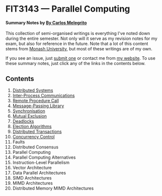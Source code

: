 # FIT3143 — Parallel Computing
#### Summary Notes by [By Carlos Melegrito](http://mlgrto.com)

This collection of semi-organised writings is everything I've noted down during the entire semester. Not only will it serve as my revision notes for my exam, but also for reference in the future. Note that a lot of this content stems from [Monash University](http://www.monash.edu), but most of these writings are of my own.

If you see an issue, just [submit one](https://github.com/cjmlgrto/fit3143-notes/issues/new) or contact me from [my website](http://mlgrto.com/). To use these summary notes, just click any of the links in the contents below.

## Contents

1. [Distributed Systems](https://github.com/cjmlgrto/fit3143-notes/blob/master/notes/01-ds.md)
2. [Inter-Process Communications](https://github.com/cjmlgrto/fit3143-notes/blob/master/notes/02-ipc.md)
3. [Remote Procedure Call](https://github.com/cjmlgrto/fit3143-notes/blob/master/notes/03-rpc.md)
4. [Message-Passing Library](https://github.com/cjmlgrto/fit3143-notes/blob/master/notes/04-mpi.md)
5. [Synchronisation](https://github.com/cjmlgrto/fit3143-notes/blob/master/notes/05-sync.md)
6. [Mutual Exclusion](https://github.com/cjmlgrto/fit3143-notes/blob/master/notes/06-mutex.md)
7. [Deadlocks](https://github.com/cjmlgrto/fit3143-notes/blob/master/notes/07-deadlocks.md)
8. [Election Algorithms](https://github.com/cjmlgrto/fit3143-notes/blob/master/notes/08-election.md)
9. [Distributed Transactions](https://github.com/cjmlgrto/fit3143-notes/blob/master/notes/09-distributed-transactions.md)
10. [Concurrency Control](https://github.com/cjmlgrto/fit3143-notes/blob/master/notes/10-concurrency-control.md)
11. Faults
12. Distributed Consensus
14. Parallel Computing
15. Parallel Computing Alternatives
16. Instruction-Level Parallelism
17. Vector Architecture
18. Data Parallel Architectures
19. SIMD Architectures
20. MIMD Architectures
21. Distributed Memory MIMD Architectures